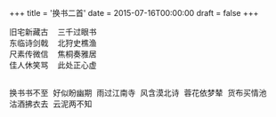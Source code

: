 +++
title = '换书二首'
date = 2015-07-16T00:00:00
draft = false
+++

<div class="poem">
<pre>
旧宅新藏古  三千过眼书
东临诗剑戟  北狩史樵渔
尺素传微信  焦桐奏雅居
佳人休笑骂  此处正心虚

换书书不至  好似盼幽期
雨过江南寺  风含漠北诗
蓉花依梦辇  货布买情池
沽酒拂衣去  云泥两不知
</pre>
</div>
